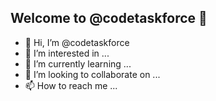##  Welcome to @codetaskforce 🤝

- 👋 Hi, I’m @codetaskforce
- 👀 I’m interested in ...
- 🌱 I’m currently learning ...
- 💞️ I’m looking to collaborate on ...
- 📫 How to reach me ...

<!---
codetaskforce/codetaskforce is a ✨ special ✨ repository because its `README.md` (this file) appears on your GitHub profile.
You can click the Preview link to take a look at your changes.
--->
